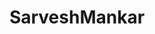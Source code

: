 ---
title: SarveshMankar
github: https://github.com/SarveshMankar
mode: dark
transition: 1s
score: 70.1
archetype:
- Little Bit of Everything
---